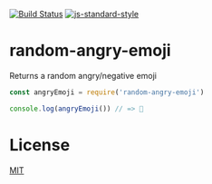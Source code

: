 [![Build Status](https://travis-ci.com/zrrrzzt/random-angry-emoji.svg?branch=main)](https://travis-ci.com/zrrrzzt/random-angry-emoji)
[![js-standard-style](https://img.shields.io/badge/code%20style-standard-brightgreen.svg?style=flat)](https://github.com/feross/standard)

# random-angry-emoji

Returns a random angry/negative emoji

```JavaScript
const angryEmoji = require('random-angry-emoji')

console.log(angryEmoji()) // => 🤮
```

# License

[MIT](LICENSE)

